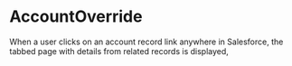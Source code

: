 # AccountOverride
When a user clicks on an account record link anywhere in Salesforce, the tabbed page with details from related records is displayed,
